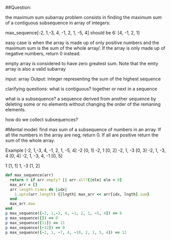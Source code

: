 ##Question:

the maximum sum subarray problem consists in finding the maximum sum of a contiguous subsequence in array of integers:

max_sequence[-2, 1,-3, 4, -1, 2, 1, -5, 4]
should be 6: [4, -1, 2, 1] 

easy case is when the array is made up of only positive numbers and the maximum sum is the sum of the whole array/. If the array is only made up of negative numbers, return 0 instead.

empty array is considered to have zero greatest sum. Note that the emty array is also a valid subarray


input: array
Output: integer representing the sum of the highest sequence

clarifying questions:
what is contiguous? 
together or next in a sequence

what is a subsequence? 
a sequence derived from another sequence by deleting some or no elements without changing the order of the remaning elements. 

how do we collect subsequences?

#Mental model:
find max sum of a subsequence of numbers in an array. If all the numbers in the array are neg, return 0. If all are positive return the sum of the whole array. 

Example
[-2, 1,-3, 4, -1, 2, 1, -5, 4]
-2 [0, 1]
-2, 1 [0, 2]
-2, 1, -3 [0, 3]
-2, 1, -3, 4 [0, 4]
-2, 1, -3, 4, -1 [0, 5]

1 [1, 1]
1, -3 [1, 2]

```ruby
def max_sequence(arr)
  return 0 if arr.empty? || arr.all?{|ele| ele < 0} 
  max_arr = []
  arr.length.times do |idx|
    1.upto(arr.length) {|lngth| max_arr << arr[idx, lngth].sum}
  end
  max_arr.max
end
p max_sequence([-2, 1,-3, 4, -1, 2, 1, -5, 4]) == 6
p max_sequence([]) == 0
p max_sequence([11]) == 11
p max_sequence([-32]) == 0
p max_sequence([-2, 1, -7, 4, -10, 2, 1, 5, 4]) == 12
```